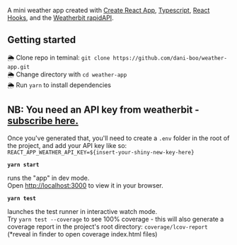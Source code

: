 A mini weather app created with [Create React App](https://github.com/facebook/create-react-app), [Typescript](https://www.typescriptlang.org/), [React Hooks](https://reactjs.org/docs/hooks-overview.html), and the [Weatherbit rapidAPI](https://rapidapi.com/weatherbit/api/weather/endpoints).



## Getting started
🌦️ Clone repo in teminal: `git clone https://github.com/dani-boo/weather-app.git`  
🌦️ Change directory with `cd weather-app`  
🌦️ Run `yarn` to install dependencies

## NB: You need an API key from weatherbit - [subscribe here.](https://rapidapi.com/weatherbit/api/weather/endpoints)
Once you've generated that, you'll need to create a `.env` folder in the root of the project, and add your API key like so:
`REACT_APP_WEATHER_API_KEY=${insert-your-shiny-new-key-here}`


**`yarn start`**

runs the "app" in dev mode.<br />
Open [http://localhost:3000](http://localhost:3000) to view it in your browser.


**`yarn test`**

launches the test runner in interactive watch mode.<br />
Try `yarn test --coverage` to see 100% coverage - this will also generate a coverage report in the project's root directory: `coverage/lcov-report`
(*reveal in finder to open coverage index.html files)
